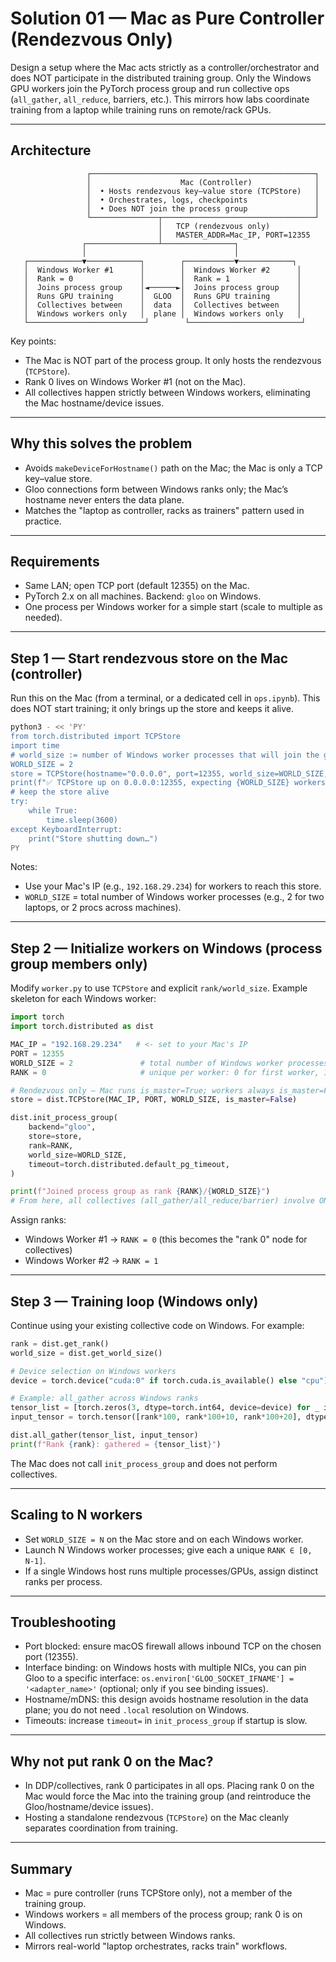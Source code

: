 # Solution 01 — Mac as Pure Controller (Rendezvous Only)

Design a setup where the Mac acts strictly as a controller/orchestrator and does NOT participate in the distributed training group. Only the Windows GPU workers join the PyTorch process group and run collective ops (`all_gather`, `all_reduce`, barriers, etc.). This mirrors how labs coordinate training from a laptop while training runs on remote/rack GPUs.

---

## Architecture

```
                 ┌──────────────────────────────────────────────────┐
                 │                    Mac (Controller)              │
                 │  • Hosts rendezvous key–value store (TCPStore)   │
                 │  • Orchestrates, logs, checkpoints               │
                 │  • Does NOT join the process group               │
                 └───────────────┬──────────────────────────────────┘
                                 │   TCP (rendezvous only)
                                 │   MASTER_ADDR=Mac_IP, PORT=12355
                ┌────────────────┴────────────────┐
                │                                 │
   ┌────────────▼────────────┐        ┌───────────▼────────────┐
   │  Windows Worker #1      │        │  Windows Worker #2      │
   │  Rank = 0               │        │  Rank = 1               │
   │  Joins process group    │◄──────►│  Joins process group    │
   │  Runs GPU training      │  GLOO  │  Runs GPU training      │
   │  Collectives between    │  data  │  Collectives between    │
   │  Windows workers only   │  plane │  Windows workers only   │
   └──────────────────────────┘        └─────────────────────────┘
```

Key points:
- The Mac is NOT part of the process group. It only hosts the rendezvous (`TCPStore`).
- Rank 0 lives on Windows Worker #1 (not on the Mac).
- All collectives happen strictly between Windows workers, eliminating the Mac hostname/device issues.

---

## Why this solves the problem
- Avoids `makeDeviceForHostname()` path on the Mac; the Mac is only a TCP key–value store.
- Gloo connections form between Windows ranks only; the Mac’s hostname never enters the data plane.
- Matches the "laptop as controller, racks as trainers" pattern used in practice.

---

## Requirements
- Same LAN; open TCP port (default 12355) on the Mac.
- PyTorch 2.x on all machines. Backend: `gloo` on Windows.
- One process per Windows worker for a simple start (scale to multiple as needed).

---

## Step 1 — Start rendezvous store on the Mac (controller)
Run this on the Mac (from a terminal, or a dedicated cell in `ops.ipynb`). This does NOT start training; it only brings up the store and keeps it alive.

```bash
python3 - << 'PY'
from torch.distributed import TCPStore
import time
# world_size := number of Windows worker processes that will join the group
WORLD_SIZE = 2
store = TCPStore(hostname="0.0.0.0", port=12355, world_size=WORLD_SIZE, is_master=True)
print(f"✅ TCPStore up on 0.0.0.0:12355, expecting {WORLD_SIZE} workers")
# keep the store alive
try:
    while True:
        time.sleep(3600)
except KeyboardInterrupt:
    print("Store shutting down…")
PY
```

Notes:
- Use your Mac's IP (e.g., `192.168.29.234`) for workers to reach this store.
- `WORLD_SIZE` = total number of Windows worker processes (e.g., 2 for two laptops, or 2 procs across machines).

---

## Step 2 — Initialize workers on Windows (process group members only)
Modify `worker.py` to use `TCPStore` and explicit `rank/world_size`. Example skeleton for each Windows worker:

```python
import torch
import torch.distributed as dist

MAC_IP = "192.168.29.234"   # <- set to your Mac's IP
PORT = 12355
WORLD_SIZE = 2               # total number of Windows worker processes
RANK = 0                     # unique per worker: 0 for first worker, 1 for second, …

# Rendezvous only — Mac runs is_master=True; workers always is_master=False
store = dist.TCPStore(MAC_IP, PORT, WORLD_SIZE, is_master=False)

dist.init_process_group(
    backend="gloo",
    store=store,
    rank=RANK,
    world_size=WORLD_SIZE,
    timeout=torch.distributed.default_pg_timeout,
)

print(f"Joined process group as rank {RANK}/{WORLD_SIZE}")
# From here, all collectives (all_gather/all_reduce/barrier) involve ONLY Windows ranks
```

Assign ranks:
- Windows Worker #1 → `RANK = 0` (this becomes the "rank 0" node for collectives)
- Windows Worker #2 → `RANK = 1`

---

## Step 3 — Training loop (Windows only)
Continue using your existing collective code on Windows. For example:

```python
rank = dist.get_rank()
world_size = dist.get_world_size()

# Device selection on Windows workers
device = torch.device("cuda:0" if torch.cuda.is_available() else "cpu")

# Example: all_gather across Windows ranks
tensor_list = [torch.zeros(3, dtype=torch.int64, device=device) for _ in range(world_size)]
input_tensor = torch.tensor([rank*100, rank*100+10, rank*100+20], dtype=torch.int64, device=device)

dist.all_gather(tensor_list, input_tensor)
print(f"Rank {rank}: gathered = {tensor_list}")
```

The Mac does not call `init_process_group` and does not perform collectives.

---

## Scaling to N workers
- Set `WORLD_SIZE = N` on the Mac store and on each Windows worker.
- Launch N Windows worker processes; give each a unique `RANK ∈ [0, N-1]`.
- If a single Windows host runs multiple processes/GPUs, assign distinct ranks per process.

---

## Troubleshooting
- Port blocked: ensure macOS firewall allows inbound TCP on the chosen port (12355).
- Interface binding: on Windows hosts with multiple NICs, you can pin Gloo to a specific interface: `os.environ['GLOO_SOCKET_IFNAME'] = '<adapter_name>'` (optional; only if you see binding issues).
- Hostname/mDNS: this design avoids hostname resolution in the data plane; you do not need `.local` resolution on Windows.
- Timeouts: increase `timeout=` in `init_process_group` if startup is slow.

---

## Why not put rank 0 on the Mac?
- In DDP/collectives, rank 0 participates in all ops. Placing rank 0 on the Mac would force the Mac into the training group (and reintroduce the Gloo/hostname/device issues).
- Hosting a standalone rendezvous (`TCPStore`) on the Mac cleanly separates coordination from training.

---

## Summary
- Mac = pure controller (runs TCPStore only), not a member of the training group.
- Windows workers = all members of the process group; rank 0 is on Windows.
- All collectives run strictly between Windows ranks.
- Mirrors real-world "laptop orchestrates, racks train" workflows.
